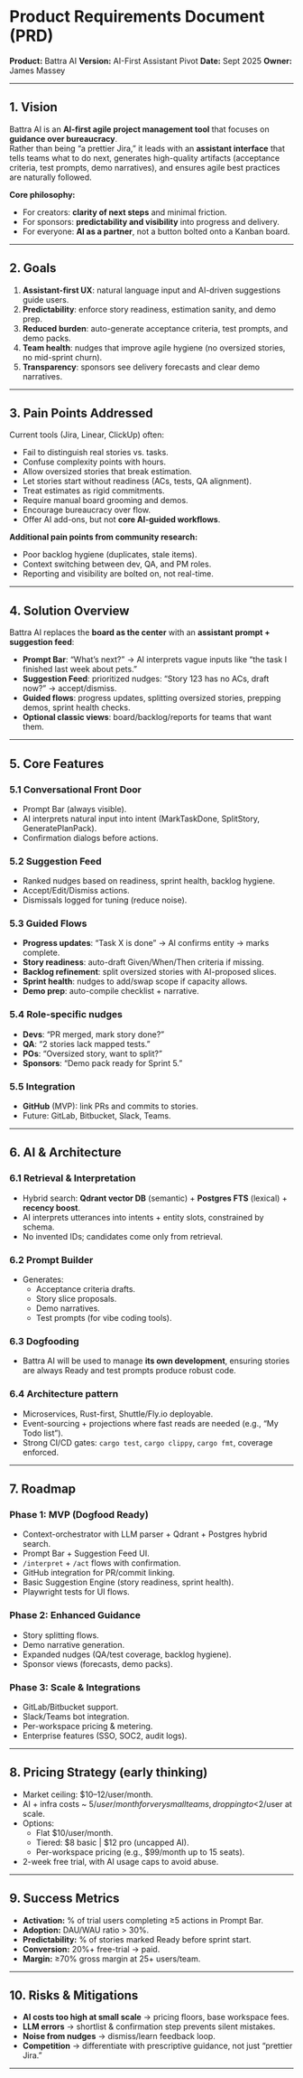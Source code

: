 # Product Requirements Document (PRD)

**Product:** Battra AI
**Version:** AI-First Assistant Pivot
**Date:** Sept 2025
**Owner:** James Massey

---

## 1. Vision

Battra AI is an **AI-first agile project management tool** that focuses on **guidance over bureaucracy**.  
Rather than being “a prettier Jira,” it leads with an **assistant interface** that tells teams what to do next, generates high-quality artifacts (acceptance criteria, test prompts, demo narratives), and ensures agile best practices are naturally followed.

**Core philosophy:**

- For creators: **clarity of next steps** and minimal friction.
- For sponsors: **predictability and visibility** into progress and delivery.
- For everyone: **AI as a partner**, not a button bolted onto a Kanban board.

---

## 2. Goals

1. **Assistant-first UX**: natural language input and AI-driven suggestions guide users.
2. **Predictability**: enforce story readiness, estimation sanity, and demo prep.
3. **Reduced burden**: auto-generate acceptance criteria, test prompts, and demo packs.
4. **Team health**: nudges that improve agile hygiene (no oversized stories, no mid-sprint churn).
5. **Transparency**: sponsors see delivery forecasts and clear demo narratives.

---

## 3. Pain Points Addressed

Current tools (Jira, Linear, ClickUp) often:

- Fail to distinguish real stories vs. tasks.
- Confuse complexity points with hours.
- Allow oversized stories that break estimation.
- Let stories start without readiness (ACs, tests, QA alignment).
- Treat estimates as rigid commitments.
- Require manual board grooming and demos.
- Encourage bureaucracy over flow.
- Offer AI add-ons, but not **core AI-guided workflows**.

**Additional pain points from community research:**

- Poor backlog hygiene (duplicates, stale items).
- Context switching between dev, QA, and PM roles.
- Reporting and visibility are bolted on, not real-time.

---

## 4. Solution Overview

Battra AI replaces the **board as the center** with an **assistant prompt + suggestion feed**:

- **Prompt Bar**: “What’s next?” → AI interprets vague inputs like “the task I finished last week about pets.”
- **Suggestion Feed**: prioritized nudges: “Story 123 has no ACs, draft now?” → accept/dismiss.
- **Guided flows**: progress updates, splitting oversized stories, prepping demos, sprint health checks.
- **Optional classic views**: board/backlog/reports for teams that want them.

---

## 5. Core Features

### 5.1 Conversational Front Door

- Prompt Bar (always visible).
- AI interprets natural input into intent (MarkTaskDone, SplitStory, GeneratePlanPack).
- Confirmation dialogs before actions.

### 5.2 Suggestion Feed

- Ranked nudges based on readiness, sprint health, backlog hygiene.
- Accept/Edit/Dismiss actions.
- Dismissals logged for tuning (reduce noise).

### 5.3 Guided Flows

- **Progress updates**: “Task X is done” → AI confirms entity → marks complete.
- **Story readiness**: auto-draft Given/When/Then criteria if missing.
- **Backlog refinement**: split oversized stories with AI-proposed slices.
- **Sprint health**: nudges to add/swap scope if capacity allows.
- **Demo prep**: auto-compile checklist + narrative.

### 5.4 Role-specific nudges

- **Devs**: “PR merged, mark story done?”
- **QA**: “2 stories lack mapped tests.”
- **POs**: “Oversized story, want to split?”
- **Sponsors**: “Demo pack ready for Sprint 5.”

### 5.5 Integration

- **GitHub** (MVP): link PRs and commits to stories.
- Future: GitLab, Bitbucket, Slack, Teams.

---

## 6. AI & Architecture

### 6.1 Retrieval & Interpretation

- Hybrid search: **Qdrant vector DB** (semantic) + **Postgres FTS** (lexical) + **recency boost**.
- AI interprets utterances into intents + entity slots, constrained by schema.
- No invented IDs; candidates come only from retrieval.

### 6.2 Prompt Builder

- Generates:
  - Acceptance criteria drafts.
  - Story slice proposals.
  - Demo narratives.
  - Test prompts (for vibe coding tools).

### 6.3 Dogfooding

- Battra AI will be used to manage **its own development**, ensuring stories are always Ready and test prompts produce robust code.

### 6.4 Architecture pattern

- Microservices, Rust-first, Shuttle/Fly.io deployable.
- Event-sourcing + projections where fast reads are needed (e.g., “My Todo list”).
- Strong CI/CD gates: `cargo test`, `cargo clippy`, `cargo fmt`, coverage enforced.

---

## 7. Roadmap

### Phase 1: MVP (Dogfood Ready)

- Context-orchestrator with LLM parser + Qdrant + Postgres hybrid search.
- Prompt Bar + Suggestion Feed UI.
- `/interpret` + `/act` flows with confirmation.
- GitHub integration for PR/commit linking.
- Basic Suggestion Engine (story readiness, sprint health).
- Playwright tests for UI flows.

### Phase 2: Enhanced Guidance

- Story splitting flows.
- Demo narrative generation.
- Expanded nudges (QA/test coverage, backlog hygiene).
- Sponsor views (forecasts, demo packs).

### Phase 3: Scale & Integrations

- GitLab/Bitbucket support.
- Slack/Teams bot integration.
- Per-workspace pricing & metering.
- Enterprise features (SSO, SOC2, audit logs).

---

## 8. Pricing Strategy (early thinking)

- Market ceiling: $10–12/user/month.
- AI + infra costs ~ $5/user/month for very small teams, dropping to <$2/user at scale.
- Options:
  - Flat $10/user/month.
  - Tiered: $8 basic | $12 pro (uncapped AI).
  - Per-workspace pricing (e.g., $99/month up to 15 seats).
- 2-week free trial, with AI usage caps to avoid abuse.

---

## 9. Success Metrics

- **Activation:** % of trial users completing ≥5 actions in Prompt Bar.
- **Adoption:** DAU/WAU ratio > 30%.
- **Predictability:** % of stories marked Ready before sprint start.
- **Conversion:** 20%+ free-trial → paid.
- **Margin:** ≥70% gross margin at 25+ users/team.

---

## 10. Risks & Mitigations

- **AI costs too high at small scale** → pricing floors, base workspace fees.
- **LLM errors** → shortlist & confirmation step prevents silent mistakes.
- **Noise from nudges** → dismiss/learn feedback loop.
- **Competition** → differentiate with prescriptive guidance, not just “prettier Jira.”

---
